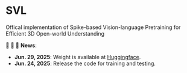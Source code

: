 # SVL
Offical implementation of Spike-based Vision-language Pretraining for Efficient 3D Open-world Understanding



:rocket:  :rocket:  :rocket: **News**:

- **Jun. 29, 2025**: Weight is available at [Huggingface](https://huggingface.co/Xuerui123/SVL).
- **Jun. 24, 2025**: Release the code for training and testing.
